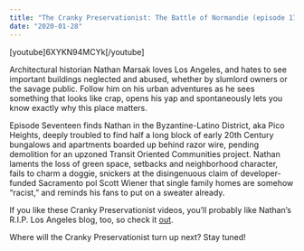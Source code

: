 ```yaml
---
title: "The Cranky Preservationist: The Battle of Normandie (episode 17)"
date: "2020-01-28"
---
```


\[youtube\]6XYKN94MCYk\[/youtube\]

Architectural historian Nathan Marsak loves Los Angeles, and hates to see important buildings neglected and abused, whether by slumlord owners or the savage public. Follow him on his urban adventures as he sees something that looks like crap, opens his yap and spontaneously lets you know exactly why this place matters.  

Episode Seventeen finds Nathan in the Byzantine-Latino District, aka Pico Heights, deeply troubled to find half a long block of early 20th Century bungalows and apartments boarded up behind razor wire, pending demolition for an upzoned Transit Oriented Communities project. Nathan laments the loss of green space, setbacks and neighborhood character, fails to charm a doggie, snickers at the disingenuous claim of developer-funded Sacramento pol Scott Wiener that single family homes are somehow “racist,” and reminds his fans to put on a sweater already.

If you like these Cranky Preservationist videos, you’ll probably like Nathan’s R.I.P. Los Angeles blog, too, so check it [out](http://www.RIPLosAngeles.com).

Where will the Cranky Preservationist turn up next? Stay tuned!
